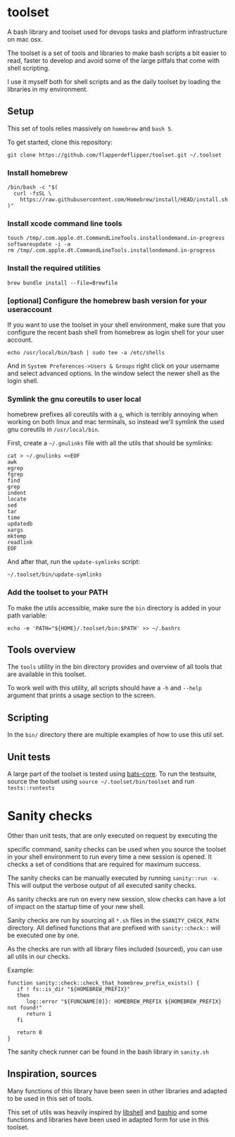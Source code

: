 # toolset

A bash library and toolset used for devops tasks and platform infrastructure on
mac osx.

The toolset is a set of tools and libraries to make bash scripts a bit easier to
read, faster to develop and avoid some of the large pitfals that come with shell
scripting.

I use it myself both for shell scripts and as the daily toolset by loading the
libraries in my environment.


## Setup

This set of tools relies massively on `homebrew` and `bash 5`.

To get started, clone this repository:

```
git clone https://github.com/flapperdeflipper/toolset.git ~/.toolset
```

### Install homebrew

```
/bin/bash -c "$(
  curl -fsSL \
    https://raw.githubusercontent.com/Homebrew/install/HEAD/install.sh
)"
```

### Install xcode command line tools

```
touch /tmp/.com.apple.dt.CommandLineTools.installondemand.in-progress
softwareupdate -i -a
rm /tmp/.com.apple.dt.CommandLineTools.installondemand.in-progress
```

### Install the required utilities

```
brew bundle install --file=Brewfile
```

### [optional] Configure the homebrew bash version for your useraccount

If you want to use the toolset in your shell environment, make sure that you
configure the recent bash shell from homebrew as login shell for your user account.

```
echo /usr/local/bin/bash | sudo tee -a /etc/shells
```

And in `System Preferences->Users & Groups` right click on your username and
select advanced options. In the window select the newer shell as the login
shell.

### Symlink the gnu coreutils to user local

homebrew prefixes all coreutils with a `g`, which is terribly annoying when
working on both linux and mac terminals, so instead we'll symlink the used gnu
coreutils in `/usr/local/bin`.

First, create a `~/.gnulinks` file with all the utils that should be symlinks:
```
cat > ~/.gnulinks <<EOF
awk
egrep
fgrep
find
grep
indent
locate
sed
tar
time
updatedb
xargs
mktemp
readlink
EOF
```

And after that, run the `update-symlinks` script:
```
~/.toolset/bin/update-symlinks
```


### Add the toolset to your PATH

To make the utils accessible, make sure the `bin` directory is added in your
path variable:

```
echo -e 'PATH="${HOME}/.toolset/bin:$PATH' >> ~/.bashrc
```













## Tools overview

The `tools` utility in the bin directory provides and overview of all tools that
are available in this toolset.

To work well with this utility, all scripts should have a `-h` and `--help`
argument that prints a usage section to the screen.


## Scripting

In the `bin/` directory there are multiple examples of how to use this util set.


## Unit tests

A large part of the toolset is tested using
[bats-core](bats-core.readthedocs.io). To run the testsuite, source the toolset
using `source ~/.toolset/bin/toolset` and run `tests::runtests`


# Sanity checks

Other than unit tests, that are only executed on request by executing the

specific command, sanity checks can be used when you source the toolset in your
shell environment to run every time a new session is opened.
It checks a set of conditions that are required for maximum success.

The sanity checks can be manually executed by running `sanity::run -v`.
This will output the verbose output of all executed sanity checks.

As sanity checks are run on every new session, slow checks can have a lot of
impact on the startup time of your new shell.

Sanity checks are run by sourcing all `*.sh` files in the `$SANITY_CHECK_PATH` directory.
All defined functions that are prefixed with `sanity::check::`
will be executed one by one.

As the checks are run with all library files included (sourced), you can use all
utils in our checks.

Example:
```
function sanity::check::check_that_homebrew_prefix_exists() {
   if ! fs::is_dir "${HOMEBREW_PREFIX}"
   then
      log::error "${FUNCNAME[0]}: HOMEBREW_PREFIX ${HOMEBREW_PREFIX} not found!"
      return 1
   fi

   return 0
}
```

The sanity check runner can be found in the bash library in `sanity.sh`


## Inspiration, sources

Many functions of this library have been seen in other libraries and adapted to
be used in this set of tools.

This set of utils was heavily inspired by
[libshell](https://github.com/legionus/libshell) and
[bashio](https://github.com/hassio-addons/bashio) and some functions and
libraries have been used in adapted form for use in this toolset.
